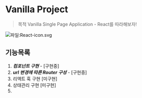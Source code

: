 # Vanilla Project

> 목적 Vanilla Single Page Application - React를 따라해보자!

![파일:React-icon.svg](https://upload.wikimedia.org/wikipedia/commons/thumb/a/a7/React-icon.svg/512px-React-icon.svg.png)

## 기능목록

1. ***컴포넌트 구현*** -  [구현중]
2. ***url 변경에 따른 Router 구성*** - [구현중]
3. 리액트 훅 구현 [미구현]
4. 상태관리 구현 [미구현]
5. 
